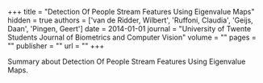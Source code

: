 +++
title = "Detection Of People Stream Features Using Eigenvalue Maps"
hidden = true
authors  = ['van de Ridder, Wilbert', 'Ruffoni, Claudia', 'Geijs, Daan', 'Pingen, Geert']
date = 2014-01-01
journal = "University of Twente Students Journal of Biometrics and Computer Vision"
volume = ""
pages = ""
publisher = ""
url = ""
+++

Summary about Detection Of People Stream Features Using Eigenvalue Maps.